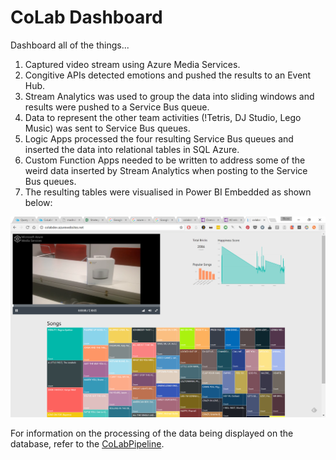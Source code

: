# CoLab Dashboard
Dashboard all of the things...

1. Captured video stream using Azure Media Services.
2. Congitive APIs detected emotions and pushed the results to an Event Hub.
3. Stream Analytics was used to group the data into sliding windows and results were pushed to a Service Bus queue.
4. Data to represent the other team activities (!Tetris, DJ Studio, Lego  Music) was sent to Service Bus queues.
5. Logic Apps processed the four resulting Service Bus queues and inserted the data into relational tables in SQL Azure.
6. Custom Function Apps needed to be written to address some of the weird data inserted by Stream Analytics when posting to the Service Bus queues.
7. The resulting tables were visualised in Power BI Embedded as shown below:

![Dashboard](dashboard.png)

For information on the processing of the data being displayed on the database, refer to the [CoLabPipeline](CoLabPipeline). 
